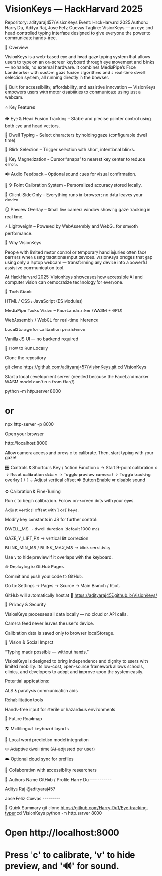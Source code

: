 # VisionKeys — HackHarvard 2025

Repository: adityaraj457/VisionKeys
Event: HackHarvard 2025
Authors: Harry Du, Aditya Raj, Jose Feliz Cuevas
Tagline: VisionKeys — an eye and head-controlled typing interface designed to give everyone the power to communicate hands-free.

🚀 Overview

VisionKeys is a web-based eye and head gaze typing system that allows users to type on an on-screen keyboard through eye movement and blinks — no hands, no external hardware.
It combines MediaPipe’s Face Landmarker with custom gaze fusion algorithms and a real-time dwell selection system, all running directly in the browser.

🎯 Built for accessibility, affordability, and assistive innovation — VisionKeys empowers users with motor disabilities to communicate using just a webcam.

⭐ Key Features

👁️ Eye & Head Fusion Tracking – Stable and precise pointer control using both eye and head vectors.

💬 Dwell Typing – Select characters by holding gaze (configurable dwell time).

🫰 Blink Selection – Trigger selection with short, intentional blinks.

🧲 Key Magnetization – Cursor “snaps” to nearest key center to reduce errors.

🔊 Audio Feedback – Optional sound cues for visual confirmation.

🧠 9-Point Calibration System – Personalized accuracy stored locally.

💾 Client-Side Only – Everything runs in-browser; no data leaves your device.

🪞 Preview Overlay – Small live camera window showing gaze tracking in real time.

⚡ Lightweight – Powered by WebAssembly and WebGL for smooth performance.

🎯 Why VisionKeys

People with limited motor control or temporary hand injuries often face barriers when using traditional input devices.
VisionKeys bridges that gap using only a laptop webcam — transforming any device into a powerful assistive communication tool.

At HackHarvard 2025, VisionKeys showcases how accessible AI and computer vision can democratize technology for everyone.

🧰 Tech Stack

HTML / CSS / JavaScript (ES Modules)

MediaPipe Tasks Vision – FaceLandmarker (WASM + GPU)

WebAssembly / WebGL for real-time inference

LocalStorage for calibration persistence

Vanilla JS UI — no backend required

🧠 How to Run Locally

Clone the repository

git clone https://github.com/adityaraj457/VisionKeys.git
cd VisionKeys


Start a local development server
(needed because the FaceLandmarker WASM model can’t run from file://)

python -m http.server 8000
# or
npx http-server -p 8000


Open your browser

http://localhost:8000


Allow camera access and press c to calibrate.
Then, start typing with your gaze!

🎛️ Controls & Shortcuts
Key / Action	Function
c	-> Start 9-point calibration
x -> 	Reset calibration data
v ->	Toggle preview camera
t	-> Toggle tracking overlay
] / [	-> Adjust vertical offset
🔊 Button	Enable or disable sound

⚙️ Calibration & Fine-Tuning

Run c to begin calibration. Follow on-screen dots with your eyes.

Adjust vertical offset with ] or [ keys.

Modify key constants in JS for further control:

DWELL_MS → dwell duration (default 1000 ms)

GAZE_Y_LIFT_PX → vertical lift correction

BLINK_MIN_MS / BLINK_MAX_MS → blink sensitivity

Use v to hide preview if it overlaps with the keyboard.

🌐 Deploying to GitHub Pages

Commit and push your code to GitHub.

Go to: Settings → Pages → Source → Main Branch / Root.

GitHub will automatically host at
🔗 https://adityaraj457.github.io/VisionKeys/

🔐 Privacy & Security

VisionKeys processes all data locally — no cloud or API calls.

Camera feed never leaves the user’s device.

Calibration data is saved only to browser localStorage.

🧭 Vision & Social Impact

“Typing made possible — without hands.”

VisionKeys is designed to bring independence and dignity to users with limited mobility.
Its low-cost, open-source framework allows schools, clinics, and developers to adopt and improve upon the system easily.

Potential applications:

ALS & paralysis communication aids

Rehabilitation tools

Hands-free input for sterile or hazardous environments

🧱 Future Roadmap

🌎 Multilingual keyboard layouts

🤖 Local word prediction model integration

⚙️ Adaptive dwell time (AI-adjusted per user)

☁️ Optional cloud sync for profiles

🧪 Collaboration with accessibility researchers

👤 Authors
Name	GitHub / Profile
Harry Du	-----------

Aditya Raj	@adityaraj457

Jose Feliz Cuevas	---------

🧾 Quick Summary
git clone https://github.com/Harry-Du1/Eye-tracking-typer
cd VisionKeys
python -m http.server 8000
# Open http://localhost:8000
# Press 'c' to calibrate, 'v' to hide preview, and '🔊' for sound.
